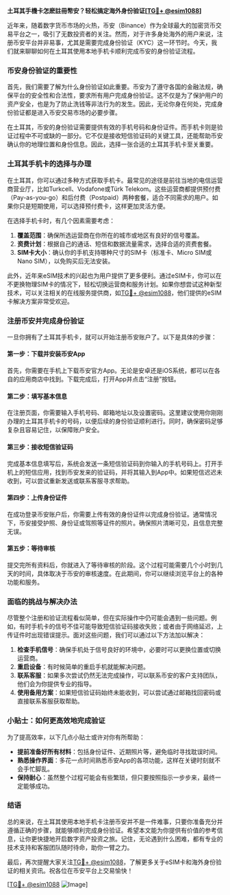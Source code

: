 **土耳其手機卡怎麽註冊幣安？轻松搞定海外身份验证[[TG💪+ @esim1088](https://t.me/s/esim1088)]**

近年来，随着数字货币市场的火热，币安（Binance）作为全球最大的加密货币交易平台之一，吸引了无数投资者的关注。然而，对于许多身处海外的用户来说，注册币安平台并非易事，尤其是需要完成身份验证（KYC）这一环节时。今天，我们就来聊聊如何在土耳其使用本地手机卡顺利完成币安的身份验证流程。

### 币安身份验证的重要性

首先，我们需要了解为什么身份验证如此重要。币安为了遵守各国的金融法规，确保平台的安全性和合法性，要求所有用户完成身份验证。这不仅是为了保护用户的资产安全，也是为了防止洗钱等非法行为的发生。因此，无论你身在何处，完成身份验证都是进入币安交易市场的必要步骤。

在土耳其，币安的身份验证需要提供有效的手机号码和身份证件。而手机卡则是验证过程中不可或缺的一部分。它不仅是接收短信验证码的关键工具，还能帮助币安确认你的地理位置和身份信息。因此，选择一张合适的土耳其手机卡至关重要。

### 土耳其手机卡的选择与办理

在土耳其，你可以通过多种方式获取手机卡。最常见的途径是前往当地的电信运营商营业厅，比如Turkcell、Vodafone或Türk Telekom。这些运营商都提供预付费（Pay-as-you-go）和后付费（Postpaid）两种套餐，适合不同需求的用户。如果你只是短期使用，可以选择预付费卡，这样更加灵活方便。

在选择手机卡时，有几个因素需要考虑：

1. **覆盖范围**：确保所选运营商在你所在的城市或地区有良好的信号覆盖。
2. **资费计划**：根据自己的通话、短信和数据流量需求，选择合适的资费套餐。
3. **SIM卡大小**：确认你的手机支持哪种尺寸的SIM卡（标准卡、Micro SIM或Nano SIM），以免购买后无法安装。

此外，近年来eSIM技术的兴起也为用户提供了更多便利。通过eSIM卡，你可以在不更换物理SIM卡的情况下，轻松切换运营商和服务计划。如果你想尝试这种新型技术，可以关注相关的在线服务提供商，如[TG💪+ @esim1088](https://t.me/s/esim1088)，他们提供的eSIM卡解决方案非常受欢迎。

### 注册币安并完成身份验证

一旦你拥有了土耳其手机卡，就可以开始注册币安账户了。以下是具体的步骤：

#### 第一步：下载并安装币安App

首先，你需要在手机上下载币安官方App。无论是安卓还是iOS系统，都可以在各自的应用商店中找到。下载完成后，打开App并点击“注册”按钮。

#### 第二步：填写基本信息

在注册页面，你需要输入手机号码、邮箱地址以及设置密码。这里建议使用你刚刚办理的土耳其手机卡的号码，以便后续的身份验证顺利进行。同时，确保密码足够复杂且容易记住，以保障账户安全。

#### 第三步：接收短信验证码

完成基本信息填写后，系统会发送一条短信验证码到你输入的手机号码上。打开手机上的短信应用，找到币安发来的验证码，并将其输入到App中。如果短信迟迟未收到，可以尝试重新发送或联系客服寻求帮助。

#### 第四步：上传身份证件

在成功登录币安账户后，你需要上传有效的身份证件以完成身份验证。通常情况下，币安接受护照、身份证或驾照等证件的照片。确保照片清晰可见，且信息完整无误。

#### 第五步：等待审核

提交完所有资料后，你就进入了等待审核的阶段。这个过程可能需要几个小时到几天的时间，具体取决于币安的审核速度。在此期间，你可以继续浏览平台上的各种功能和服务。

### 面临的挑战与解决办法

尽管整个注册和验证流程看似简单，但在实际操作中仍可能会遇到一些问题。例如，有时手机卡的信号不佳可能导致短信验证码接收失败；或者由于网络延迟，上传证件时出现错误提示。面对这些问题，我们可以通过以下方法加以解决：

1. **检查手机信号**：确保手机处于信号良好的环境中，必要时可以更换位置或切换运营商。
2. **重启设备**：有时候简单的重启手机就能解决问题。
3. **联系客服**：如果多次尝试仍然无法完成操作，可以联系币安的客户支持团队，他们会为你提供专业的指导。
4. **使用备用方案**：如果短信验证码始终未能收到，可以尝试通过邮箱找回密码或直接联系客服获取帮助。

### 小贴士：如何更高效地完成验证

为了提高效率，以下几点小贴士或许对你有所帮助：

- **提前准备好所有材料**：包括身份证件、近期照片等，避免临时寻找耽误时间。
- **熟悉操作界面**：多花一点时间熟悉币安App的各项功能，这样在关键时刻就不会手忙脚乱。
- **保持耐心**：虽然整个过程可能会有些繁琐，但只要按照指示一步步来，最终一定能够成功。

### 结语

总的来说，在土耳其使用本地手机卡注册币安并不是一件难事，只要你准备充分并遵循正确的步骤，就能够顺利完成身份验证。希望本文能为你提供有价值的参考信息，让你更快捷地开启数字资产投资之旅。记住，无论遇到什么困难，都有专业的技术支持和客服团队随时待命，助你一臂之力。

最后，再次提醒大家关注[TG💪+ @esim1088](https://t.me/s/esim1088)，了解更多关于eSIM卡和海外身份验证的相关资讯。祝各位在币安平台上交易愉快！

[[TG💪+ @esim1088](https://t.me/s/esim1088) ![Image](https://i.postimg.cc/4NQfJmqS/Snipaste-2025-05-13-00-14-12.png)]